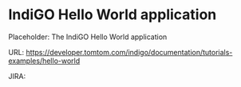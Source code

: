 # IndiGO Hello World application

Placeholder: The IndiGO Hello World application

URL: https://developer.tomtom.com/indigo/documentation/tutorials-examples/hello-world

JIRA: 

